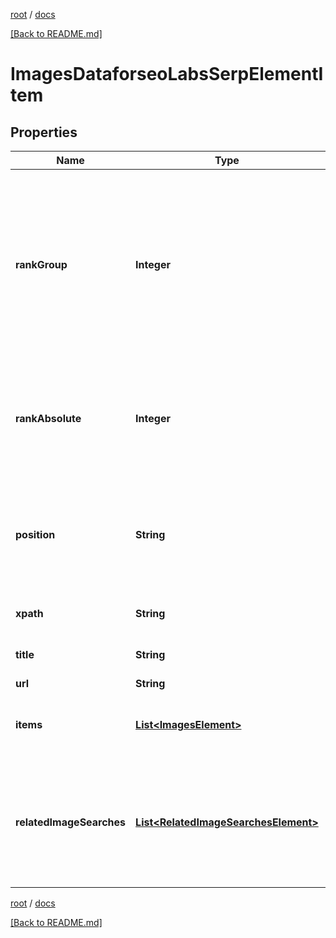 [root](./../ "root") / [docs](./ "docs")

[[Back to README.md]](./../README.md "[Back to README.md]")

# ImagesDataforseoLabsSerpElementItem

## Properties

| Name | Type | Description | Notes |
|------------ | ------------- | ------------- | -------------|
|**rankGroup** | **Integer** | position within a group of elements with identical type values positions of elements with different type values are omitted from rank_group |  [optional] |
|**rankAbsolute** | **Integer** | absolute rank in SERP absolute position among all the elements in SERP |  [optional] |
|**position** | **String** | the alignment of the element in SERP can take the following values: left, right |  [optional] |
|**xpath** | **String** | the XPath of the element |  [optional] |
|**title** | **String** | title of the result in SERP |  [optional] |
|**url** | **String** | URL link |  [optional] |
|**items** | [**List&lt;ImagesElement&gt;**](ImagesElement.md) | elements of search results found in SERP |  [optional] |
|**relatedImageSearches** | [**List&lt;RelatedImageSearchesElement&gt;**](RelatedImageSearchesElement.md) | contains keywords and images related to the specified search term if there are none, equals null |  [optional] |

[root](./../ "root") / [docs](./ "docs")

[[Back to README.md]](./../README.md "[Back to README.md]")